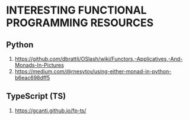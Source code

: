 INTERESTING FUNCTIONAL PROGRAMMING RESOURCES
============================================

Python
------
1. https://github.com/dbrattli/OSlash/wiki/Functors,-Applicatives,-And-Monads-In-Pictures
2. https://medium.com/@rnesytov/using-either-monad-in-python-b6eac698dff5

TypeScript (TS)
---------------
1. https://gcanti.github.io/fp-ts/

